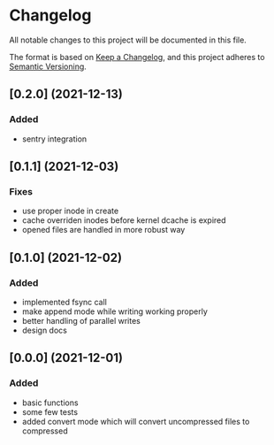 
# Changelog
All notable changes to this project will be documented in this file.

The format is based on [Keep a Changelog](https://keepachangelog.com/en/1.0.0/),
and this project adheres to [Semantic Versioning](https://semver.org/spec/v2.0.0.html).

## [0.2.0] (2021-12-13)

### Added
* sentry integration


## [0.1.1] (2021-12-03)

### Fixes
* use proper inode in create
* cache overriden inodes before kernel dcache is expired
* opened files are handled in more robust way


## [0.1.0] (2021-12-02)

### Added
* implemented fsync call
* make append mode while writing working properly
* better handling of parallel writes
* design docs


## [0.0.0] (2021-12-01)

### Added
* basic functions
* some few tests
* added convert mode which will convert uncompressed files to compressed
